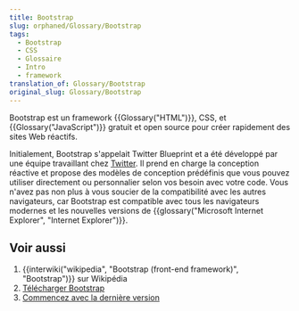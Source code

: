 ```yaml
---
title: Bootstrap
slug: orphaned/Glossary/Bootstrap
tags:
  - Bootstrap
  - CSS
  - Glossaire
  - Intro
  - framework
translation_of: Glossary/Bootstrap
original_slug: Glossary/Bootstrap
---
```

Bootstrap est un framework {{Glossary("HTML")}}, CSS, et {{Glossary("JavaScript")}} gratuit et open source pour créer rapidement des sites Web réactifs.

Initialement, Bootstrap s'appelait Twitter Blueprint et a été développé par une équipe travaillant chez [Twitter](https://twitter.com/). Il prend en charge la conception réactive et propose des modèles de conception prédéfinis que vous pouvez utiliser directement ou personnalier selon vos besoin avec votre code. Vous n'avez pas non plus à vous soucier de la compatibilité avec les autres navigateurs, car Bootstrap est compatible avec tous les navigateurs modernes et les nouvelles versions de {{glossary("Microsoft Internet Explorer", "Internet Explorer")}}.

## Voir aussi

1.  {{interwiki("wikipedia", "Bootstrap (front-end framework)", "Bootstrap")}} sur Wikipédia
2.  [Télécharger Bootstrap](https://getbootstrap.com/)
3.  [Commencez avec la dernière version](https://www.w3schools.com/bootstrap4/bootstrap_get_started.asp)
